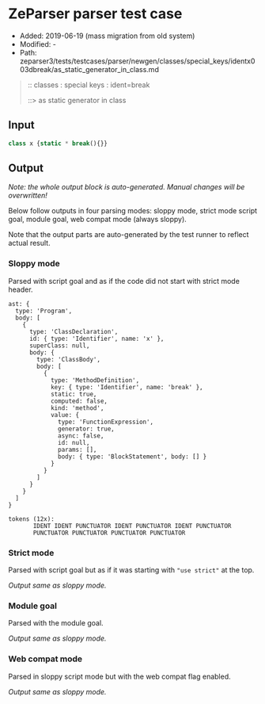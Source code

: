 # ZeParser parser test case

- Added: 2019-06-19 (mass migration from old system)
- Modified: -
- Path: zeparser3/tests/testcases/parser/newgen/classes/special_keys/identx003dbreak/as_static_generator_in_class.md

> :: classes : special keys : ident=break
>
> ::> as static generator in class

## Input

`````js
class x {static * break(){}}
`````

## Output

_Note: the whole output block is auto-generated. Manual changes will be overwritten!_

Below follow outputs in four parsing modes: sloppy mode, strict mode script goal, module goal, web compat mode (always sloppy).

Note that the output parts are auto-generated by the test runner to reflect actual result.

### Sloppy mode

Parsed with script goal and as if the code did not start with strict mode header.

`````
ast: {
  type: 'Program',
  body: [
    {
      type: 'ClassDeclaration',
      id: { type: 'Identifier', name: 'x' },
      superClass: null,
      body: {
        type: 'ClassBody',
        body: [
          {
            type: 'MethodDefinition',
            key: { type: 'Identifier', name: 'break' },
            static: true,
            computed: false,
            kind: 'method',
            value: {
              type: 'FunctionExpression',
              generator: true,
              async: false,
              id: null,
              params: [],
              body: { type: 'BlockStatement', body: [] }
            }
          }
        ]
      }
    }
  ]
}

tokens (12x):
       IDENT IDENT PUNCTUATOR IDENT PUNCTUATOR IDENT PUNCTUATOR
       PUNCTUATOR PUNCTUATOR PUNCTUATOR PUNCTUATOR
`````

### Strict mode

Parsed with script goal but as if it was starting with `"use strict"` at the top.

_Output same as sloppy mode._

### Module goal

Parsed with the module goal.

_Output same as sloppy mode._

### Web compat mode

Parsed in sloppy script mode but with the web compat flag enabled.

_Output same as sloppy mode._
